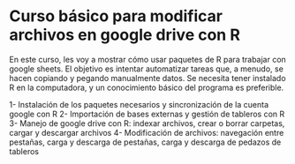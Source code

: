# Curso básico para modificar archivos en google drive con R
En este curso, les voy a mostrar cómo usar paquetes de R para trabajar con google sheets. El objetivo es intentar automatizar tareas que, a menudo, se hacen copiando y pegando manualmente datos. 
Se necesita tener instalado R en la computadora, y un conocimiento básico del programa es preferible. 

1- Instalación de los paquetes necesarios y sincronización de la cuenta google con R 
2- Importación de bases externas y gestión de tableros con R
3- Manejo de google drive con R: indexar archivos, crear o borrar carpetas, cargar y descargar archivos
4- Modificación de archivos: navegación entre pestañas, carga y descarga de pestañas, carga y descarga de pedazos de tableros


